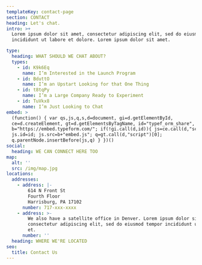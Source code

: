 ```yaml
---
templateKey: contact-page
section: CONTACT
heading: Let's chat.
intro: >+
  Lorem ipsum dolor sit amet, consectetur adipiscing elit, sed do eiusmod tempor
  incididunt ut labore et dolore. Lorem ipsum dolor sit amet.

type:
  heading: WHAT SHOULD WE CHAT ABOUT?
  types:
    - id: K9k6Eq
      name: I’m Interested in the Launch Program
    - id: BduttO
      name: I’m an Upstart Looking for that One Thing
    - id: t8tqPy
      name: I’m a Large Company Ready to Experiment
    - id: TuVkx8
      name: I’m Just Looking to Chat
embed: >
  (function() { var qs,js,q,s,d=document, gi=d.getElementById,
  ce=d.createElement, gt=d.getElementsByTagName, id="typef_orm_share",
  b="https://embed.typeform.com/"; if(!gi.call(d,id)){ js=ce.call(d,"script");
  js.id=id; js.src=b+"embed.js"; q=gt.call(d,"script")[0];
  q.parentNode.insertBefore(js,q) } })()
social:
  heading: WE CAN CONNECT HERE TOO
map:
  alt: ''
  src: /img/map.jpg
locations:
  addresses:
    - address: |-
        614 N Front St
        Fourth Floor
        Harrisburg, PA 17102
      number: 717-xxx-xxxx
    - address: >-
        We also have a satellite office in Denver. Lorem ipsum dolor sit amet,
        consectetur adipiscing elit, sed do eiusmod tempor incididunt ut labore
        et.
      number: ''
  heading: WHERE WE'RE LOCATED
seo:
  title: Contact Us
---
```


